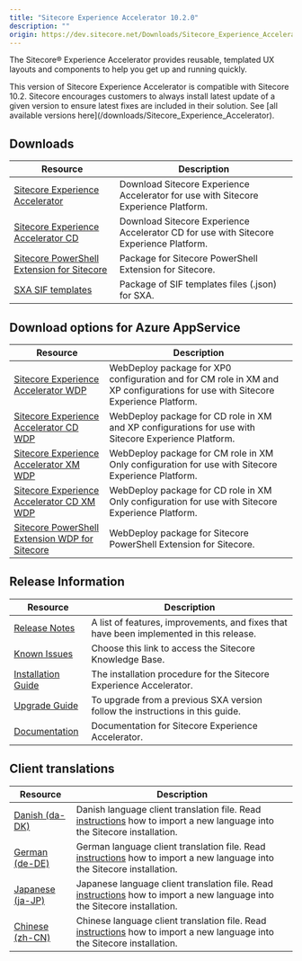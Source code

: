 ```yaml
---
title: "Sitecore Experience Accelerator 10.2.0"
description: ""
origin: https://dev.sitecore.net/Downloads/Sitecore_Experience_Accelerator/10x/Sitecore_Experience_Accelerator_1020
---
```


The Sitecore® Experience Accelerator provides reusable, templated UX layouts and components to help you get up and running quickly.

  <Alert variant='warning' mb={4}>
    <AlertIcon />
    This version of Sitecore Experience Accelerator is compatible with Sitecore 10.2.
  </Alert>
  
  <Alert variant='warning' mb={4}>
    <AlertIcon />
    Sitecore encourages customers to always install latest update of a given version to ensure latest fixes are included in their solution. See [all available versions here](/downloads/Sitecore_Experience_Accelerator).
  </Alert>
  

## Downloads

 | Resource | Description |
 | --- | --- |
 | [Sitecore Experience Accelerator](https://scdp.blob.core.windows.net/downloads/Sitecore%20Experience%20Accelerator/10x/Sitecore%20Experience%20Accelerator%201020/Secure/Sitecore%20Experience%20Accelerator%2010.2.0%20rev.%2004247.zip) | Download Sitecore Experience Accelerator for use with Sitecore Experience Platform. |
 | [Sitecore Experience Accelerator CD](https://scdp.blob.core.windows.net/downloads/Sitecore%20Experience%20Accelerator/10x/Sitecore%20Experience%20Accelerator%201020/Secure/Sitecore%20Experience%20Accelerator%2010.2.0%20rev.%2004247%20CD.zip) | Download Sitecore Experience Accelerator CD for use with Sitecore Experience Platform. |
 | [Sitecore PowerShell Extension for Sitecore](https://scdp.blob.core.windows.net/downloads/Sitecore%20Experience%20Accelerator/10x/Sitecore%20Experience%20Accelerator%201020/Secure/Sitecore.PowerShell.Extensions-6.3%20-%20IAR.zip) | Package for Sitecore PowerShell Extension for Sitecore. |
 | [SXA SIF templates](https://scdp.blob.core.windows.net/downloads/Sitecore%20Experience%20Accelerator/10x/Sitecore%20Experience%20Accelerator%201020/Secure/SXA_SIF_Templates_10.2.0.zip) | Package of SIF templates files (.json) for SXA. |

## Download options for Azure AppService

 | Resource | Description |
 | --- | --- |
 | [Sitecore Experience Accelerator WDP](https://scdp.blob.core.windows.net/downloads/Sitecore%20Experience%20Accelerator/10x/Sitecore%20Experience%20Accelerator%201020/Secure/Sitecore%20Experience%20Accelerator%2010.2.0%20rev.%2004247.scwdp.zip) | WebDeploy package for XP0 configuration and for CM role in XM and XP configurations for use with Sitecore Experience Platform. |
 | [Sitecore Experience Accelerator CD WDP](https://scdp.blob.core.windows.net/downloads/Sitecore%20Experience%20Accelerator/10x/Sitecore%20Experience%20Accelerator%201020/Secure/Sitecore%20Experience%20Accelerator%2010.2.0%20rev.%2004247%20CD.scwdp.zip) | WebDeploy package for CD role in XM and XP configurations for use with Sitecore Experience Platform. |
 | [Sitecore Experience Accelerator XM WDP](https://scdp.blob.core.windows.net/downloads/Sitecore%20Experience%20Accelerator/10x/Sitecore%20Experience%20Accelerator%201020/Secure/Sitecore%20Experience%20Accelerator%20XM%2010.2.0%20rev.%2004247.scwdp.zip) | WebDeploy package for CM role in XM Only configuration for use with Sitecore Experience Platform. |
 | [Sitecore Experience Accelerator CD XM WDP](https://scdp.blob.core.windows.net/downloads/Sitecore%20Experience%20Accelerator/10x/Sitecore%20Experience%20Accelerator%201020/Secure/Sitecore%20Experience%20Accelerator%20XM%2010.2.0%20rev.%2004247%20CD.scwdp.zip) | WebDeploy package for CD role in XM Only configuration for use with Sitecore Experience Platform. |
 | [Sitecore PowerShell Extension WDP for Sitecore](https://scdp.blob.core.windows.net/downloads/Sitecore%20Experience%20Accelerator/10x/Sitecore%20Experience%20Accelerator%201020/Secure/Sitecore.PowerShell.Extensions-6.3%20-%20IAR.scwdp.zip) | WebDeploy package for Sitecore PowerShell Extension for Sitecore. |

## Release Information

 | Resource | Description |
 | --- | --- |
 | [Release Notes](/downloads/Sitecore_Experience_Accelerator/10x/Sitecore_Experience_Accelerator_1020/Release_Notes) | A list of features, improvements, and fixes that have been implemented in this release. |
 | [Known Issues](https://kb.sitecore.net/articles/545609) | Choose this link to access the Sitecore Knowledge Base. |
 | [Installation Guide](https://scdp.blob.core.windows.net/downloads/Sitecore%20Experience%20Accelerator/10x/Sitecore%20Experience%20Accelerator%201020/Secure/SXA_10_2_0_installation_guide-en.pdf) | The installation procedure for the Sitecore Experience Accelerator. |
 | [Upgrade Guide](https://scdp.blob.core.windows.net/downloads/Sitecore%20Experience%20Accelerator/10x/Sitecore%20Experience%20Accelerator%201020/Secure/SXA_10_2_0_upgrade_guide-en.pdf) | To upgrade from a previous SXA version follow the instructions in this guide. |
 | [Documentation](https://doc.sitecore.com/developers/sxa/102/sitecore-experience-accelerator/en/index-en.html) | Documentation for Sitecore Experience Accelerator. |

## Client translations

 | Resource | Description |
 | --- | --- |
 | [Danish (da-DK)](https://scdp.blob.core.windows.net/downloads/Sitecore%20Experience%20Accelerator/10x/Sitecore%20Experience%20Accelerator%201020/Secure/Sitecore%20Experience%20Accelerator%2010.2.0%20rev.%2004247%20(da-DK).zip) | Danish language client translation file. Read [instructions](https://doc.sitecore.com/xp/en/developers/sxa/102/sitecore-experience-accelerator/install-a-translation-file-for-sxa.html) how to import a new language into the Sitecore installation. |
 | [German (de-DE)](https://scdp.blob.core.windows.net/downloads/Sitecore%20Experience%20Accelerator/10x/Sitecore%20Experience%20Accelerator%201020/Secure/Sitecore%20Experience%20Accelerator%2010.2.0%20rev.%2004247%20(de-DE).zip) | German language client translation file. Read [instructions](https://doc.sitecore.com/xp/en/developers/sxa/102/sitecore-experience-accelerator/install-a-translation-file-for-sxa.html) how to import a new language into the Sitecore installation. |
 | [Japanese (ja-JP)](https://scdp.blob.core.windows.net/downloads/Sitecore%20Experience%20Accelerator/10x/Sitecore%20Experience%20Accelerator%201020/Secure/Sitecore%20Experience%20Accelerator%2010.2.0%20rev.%2004247%20(ja-JP).zip) | Japanese language client translation file. Read [instructions](https://doc.sitecore.com/xp/en/developers/sxa/102/sitecore-experience-accelerator/install-a-translation-file-for-sxa.html) how to import a new language into the Sitecore installation. |
 | [Chinese (zh-CN)](https://scdp.blob.core.windows.net/downloads/Sitecore%20Experience%20Accelerator/10x/Sitecore%20Experience%20Accelerator%201020/Secure/Sitecore%20Experience%20Accelerator%2010.2.0%20rev.%2004247%20(zh-CN).zip) | Chinese language client translation file. Read [instructions](https://doc.sitecore.com/xp/en/developers/sxa/102/sitecore-experience-accelerator/install-a-translation-file-for-sxa.html) how to import a new language into the Sitecore installation. |
